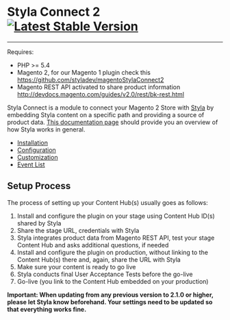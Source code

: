 # Styla Connect 2 [![Latest Stable Version](https://poser.pugx.org/styla/magento2-connect/v/stable)](https://packagist.org/packages/styla/magento2-connect)
---

Requires: 
* PHP >= 5.4
* Magento 2, for our Magento 1 plugin check this https://github.com/styladev/magentoStylaConnect2
* Magento REST API activated to share product information http://devdocs.magento.com/guides/v2.0/rest/bk-rest.html

Styla Connect is a module to connect your Magento 2 Store with [Styla](http://www.styla.com/) by embedding Styla content on a specific path and providing a source of product data. [This documentation page](https://docs.styla.com/) should provide you an overview of how Styla works in general. 

* [Installation](doc/installation.md)
* [Configuration](doc/configuration.md)
* [Customization](doc/customization.md)
* [Event List](doc/events.md)

## Setup Process

The process of setting up your Content Hub(s) usually goes as follows:

1. Install and configure the plugin on your stage using Content Hub ID(s) shared by Styla
2. Share the stage URL, credentials with Styla
4. Styla integrates product data from Magento REST API, test your stage Content Hub and asks additional questions, if needed
5. Install and configure the plugin on production, without linking to the Content Hub(s) there and, again, share the URL with Styla
6. Make sure your content is ready to go live
7. Styla conducts final User Acceptance Tests before the go-live
8. Go-live (you link to the Content Hub embedded on your production)

**Important: When updating from any previous version to 2.1.0 or higher, please let Styla know beforehand. Your settings need to be updated so that everything works fine.**
